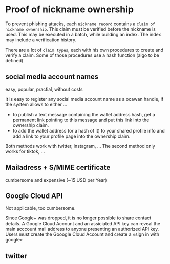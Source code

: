 # Proof of nickname ownership

To prevent phishing attacks, each ``nickname record`` contains a ``claim of nickname ownership``. This claim must be verified before the nickname is used. This may be executed in a batch, while building an index. The index may include a verification history.

There are a lot of ``claim types``, each with his own procedures to create and verify a claim. Some of those procedures use a hash function (algo to be defined)  

## social media account names 
easy, popular, practial, without costs

It is easy to register any social media account name as a ocawan handle, if the system allows to either ...
- to publish a text message containing the wallet address hash, get a permanent link pointing to this message and put this link into the ownership claim. 
- to add the wallet address (or a hash of it) to your shared profile info and add a link to your profile page into the ownership claim.

Both methods work with twitter, instagram, ...
The second method only works for tiktok, ...


## Mailadress + S/MIME certificate
cumbersome and expensive (~15 USD per Year)


## Google Cloud API
Not applicable, too cumbersome.

Since Google+ was dropped, it is no longer possible to share contact details. A Google Cloud Account and an assiciated API key can reveal the main acccount mail address to anyone presenting an authorized API key. Users must create the Gooogle Cloud Account and create a «sign in with google» 
<!-- 
## google+ > mobile > public
● create a claim:
  1. Log in to your Google account, open ``about me``, click ``Add contact``
  2. Select «Phonenumber (mobile)» in the topmost dropdown, enter your phone number and at the bottom make this number available for everybody. 
  3. share the address of your google contact conte

## google+ > mobile > hashed
● create a claim:
  1. create a md5 hash of your mobile number (e.g. on https://www.md5hashgenerator.com).   
  Make shure to insert your mobile number only, starting with a plus sign and the international prefix, without any before, within and after the number, and no newline.
  2. Log in to your Google account, open ``about me``, scroll to the section ``Info`` and click the Plus sign to add a new entry. (More Info in [Google Account help](https://support.google.com/accounts/answer/6304920?hl=en&utm_source=google-account&utm_medium=profile-card#zippy=%2Cwho-can-view-your-info))
  3. A form with two input fields appears. 
    - enter "cardano-ocawan-mobile-hash" in the upper field (without quotation marks)
    - enter your hash below, without any supplemental characters. 
-->



## twitter


